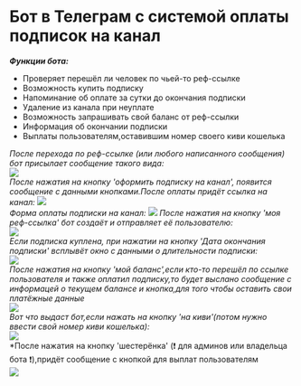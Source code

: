 
# Бот в Телеграм с системой оплаты подписок на канал

***Функции бота:***
     
- Проверяет перешёл ли человек по чьей-то реф-ссылке        
- Возможность купить подписку 
- Напоминание об оплате за сутки до окончания подписки
- Удаление из канала при неуплате
- Возможность запрашивать свой баланс от реф-ссылки
- Информация об окончании подписки
- Выплаты пользователям,оставившим номер своего киви кошелька                                                 
       
*После перехода по реф-ссылке (или любого написанного сообщения) бот присылает сообщение такого вида:*               
![](https://i.imgur.com/evCfS8E.jpg)   
*После нажатия на кнопку 'оформить подписку на канал', появится сообщение с данными кнопками.После оплаты придёт ссылка на канал:*
![](https://i.imgur.com/dIwvpO5.jpg)  
*Форма оплаты подписки на канал:*
![](https://i.imgur.com/e1D7eL8.jpg)
*После нажатия на кнопку 'моя реф-ссылка' бот создаёт и отправляет её пользователю:*   
![](https://i.imgur.com/epbpxVQ.jpg)   
*Если подписка куплена, при нажатии на кнопку 'Дата окончания подписки' всплывёт окно с данными о длительности подписки:*  
![](https://i.imgur.com/R8kSeY5.jpg)                                        
*После нажатия на кнопку 'мой баланс',если кто-то перешёл по ссылке пользователя и также оплатил подписку,то будет выслано сообщение с информацей о текущем балансе и кнопка,для того чтобы оставить свои платёжные данные*         
![](https://i.imgur.com/oY66wKH.jpg)   
*Вот что выдаст бот,если нажать на кнопку 'на киви'(потом нужно ввести свой номер киви кошелька):*   
![](https://i.imgur.com/rUyg6VO.jpg)   
*После нажатия на кнопку 'шестерёнка' (:exclamation: для админов или владельца бота :exclamation:),придёт сообщение с кнопкой для выплат пользователям   
![](https://i.imgur.com/c4H128o.jpg)
